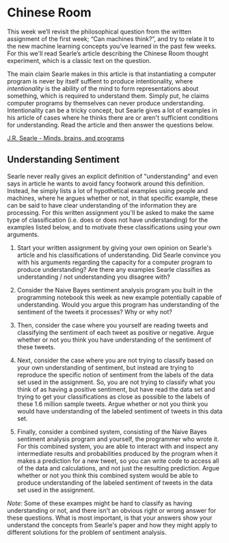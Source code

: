 # Chinese Room

This week we’ll revisit the philosophical question from the written assignment
of the first week; “Can machines think?”, and try to relate it to the new
machine learning concepts you’ve learned in the past few weeks. For this we'll
read Searle’s article describing the Chinese Room thought experiment, which is
a classic text on the question. 

The main claim Searle makes in this article is that instantiating a computer
program is never by itself suffient to produce intentionality, where
*intentionality* is the ability of the mind to form representations about
something, which is required to understand them. Simply put, he claims computer
programs by themselves can never produce understanding. Intentionality can be a
tricky concept, but Searle gives a lot of examples in his article of cases
where he thinks there are or aren't sufficient conditions for understanding.
Read the article and then answer the questions below.

[J.R. Searle - Minds, brains, and programs](chinese_room.pdf)

## Understanding Sentiment

Searle never really gives an explicit definition of "understanding" and even
says in article he wants to avoid fancy footwork around this definition.
Instead, he simply lists a lot of hypothetical examples using people and
machines, where he argues whether or not, in that specific example, these can
be said to have clear understanding of the information they are processing. For
this written assignment you'll be asked to make the same type of classification
(i.e. does or does not have understanding) for the examples listed below, and
to motivate these classifications using your own arguments.

1. Start your written assignment by giving your own opinion on Searle's article
and his classifications of understanding. Did Searle convince you with his
arguments regarding the capacity for a computer program to produce
understanding? Are there any examples Searle classifies as understanding / not
understanding you disagree with?

2. Consider the Naive Bayes sentiment analysis program you built in the
programming notebook this week as new example potentially capable of
understanding. Would you argue this program has understanding of the
sentiment of the tweets it processes? Why or why not?
 
3. Then, consider the case where you yourself are reading tweets and
classifying the sentiment of each tweet as positive or negative. Argue whether
or not you think you have understanding of the sentiment of these tweets.

4. Next, consider the case where you are not trying to classify based on your
own understanding of sentiment, but instead are trying to reproduce the
specific notion of sentiment from the labels of the data set used in the
assignment. So, you are not trying to classify what you think of as having a
positive sentiment, but have read the data set and trying to get your
classifications as close as possible to the labels of these 1.6 million sample
tweets. Argue whether or not you think you would have understanding of the
labeled sentiment of tweets in this data set.

5. Finally, consider a combined system, consisting of the Naive Bayes sentiment
analysis program and yourself, the programmer who wrote it. For this combined
system, you are able to interact with and inspect any intermediate results and
probabilities produced by the program when it makes a prediction for a new
tweet, so you can write code to access all of the data and calculations, and
not just the resulting prediction. Argue whether or not you think this combined
system would be able to produce understanding of the labeled sentiment of
tweets in the data set used in the assignment.

*Note:* Some of these exampes might be hard to classify as having understanding
or not, and there isn't an obvious right or wrong answer for these questions.
What is most important, is that your answers show your understand the concepts
from Searle's paper and how they might apply to different solutions for the
problem of sentiment analysis.

